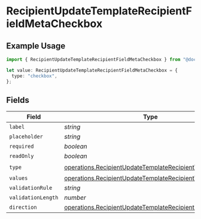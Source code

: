 # RecipientUpdateTemplateRecipientFieldMetaCheckbox

## Example Usage

```typescript
import { RecipientUpdateTemplateRecipientFieldMetaCheckbox } from "@documenso/sdk-typescript/models/operations";

let value: RecipientUpdateTemplateRecipientFieldMetaCheckbox = {
  type: "checkbox",
};
```

## Fields

| Field                                                                                                                              | Type                                                                                                                               | Required                                                                                                                           | Description                                                                                                                        |
| ---------------------------------------------------------------------------------------------------------------------------------- | ---------------------------------------------------------------------------------------------------------------------------------- | ---------------------------------------------------------------------------------------------------------------------------------- | ---------------------------------------------------------------------------------------------------------------------------------- |
| `label`                                                                                                                            | *string*                                                                                                                           | :heavy_minus_sign:                                                                                                                 | N/A                                                                                                                                |
| `placeholder`                                                                                                                      | *string*                                                                                                                           | :heavy_minus_sign:                                                                                                                 | N/A                                                                                                                                |
| `required`                                                                                                                         | *boolean*                                                                                                                          | :heavy_minus_sign:                                                                                                                 | N/A                                                                                                                                |
| `readOnly`                                                                                                                         | *boolean*                                                                                                                          | :heavy_minus_sign:                                                                                                                 | N/A                                                                                                                                |
| `type`                                                                                                                             | [operations.RecipientUpdateTemplateRecipientTypeCheckbox](../../models/operations/recipientupdatetemplaterecipienttypecheckbox.md) | :heavy_check_mark:                                                                                                                 | N/A                                                                                                                                |
| `values`                                                                                                                           | [operations.RecipientUpdateTemplateRecipientValue2](../../models/operations/recipientupdatetemplaterecipientvalue2.md)[]           | :heavy_minus_sign:                                                                                                                 | N/A                                                                                                                                |
| `validationRule`                                                                                                                   | *string*                                                                                                                           | :heavy_minus_sign:                                                                                                                 | N/A                                                                                                                                |
| `validationLength`                                                                                                                 | *number*                                                                                                                           | :heavy_minus_sign:                                                                                                                 | N/A                                                                                                                                |
| `direction`                                                                                                                        | [operations.RecipientUpdateTemplateRecipientDirection](../../models/operations/recipientupdatetemplaterecipientdirection.md)       | :heavy_minus_sign:                                                                                                                 | N/A                                                                                                                                |